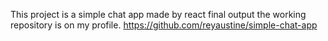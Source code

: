 
This project is a simple chat app made by react final output
the working repository is on my profile.
https://github.com/reyaustine/simple-chat-app
